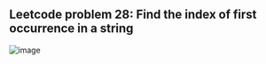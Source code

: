 ## Leetcode problem 28: Find the index of first occurrence in a string
![image](https://github.com/Gobinda-A/Leetcode_100_DSA_Challenge/assets/75726641/f1bc0223-b993-4981-b13c-34c55df2b3b6)

